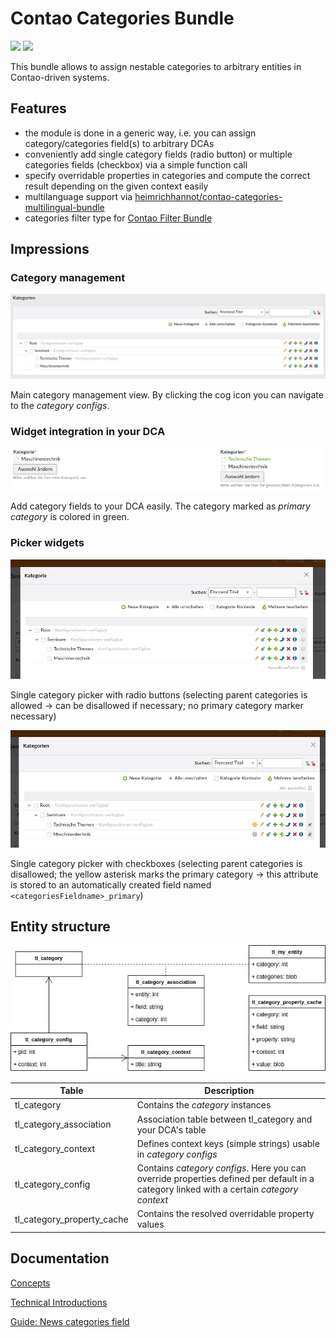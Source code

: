 # Contao Categories Bundle

[![](https://img.shields.io/packagist/v/heimrichhannot/contao-categories-bundle.svg)](https://packagist.org/packages/heimrichhannot/contao-categories-bundle)
[![](https://img.shields.io/packagist/dt/heimrichhannot/contao-categories-bundle.svg)](https://packagist.org/packages/heimrichhannot/contao-categories-bundle)

This bundle allows to assign nestable categories to arbitrary entities in Contao-driven systems.

## Features

- the module is done in a generic way, i.e. you can assign category/categories field(s) to arbitrary DCAs
- conveniently add single category fields (radio button) or multiple categories fields (checkbox) via a simple function call
- specify overridable properties in categories and compute the correct result depending on the given context easily
- multilanguage support via [heimrichhannot/contao-categories-multilingual-bundle](https://github.com/heimrichhannot/contao-categories-multilingual-bundle)
- categories filter type for [Contao Filter Bundle](https://github.com/heimrichhannot/contao-filter-bundle)

## Impressions

### Category management

![alt preview](docs/categories.png)

Main category management view. By clicking the cog icon you can navigate to the *category configs*.

### Widget integration in your DCA

![alt preview](docs/fields.png)

Add category fields to your DCA easily. The category marked as *primary category* is colored in green.

### Picker widgets

![alt preview](docs/radio-picker.png)

Single category picker with radio buttons (selecting parent categories is allowed -> can be disallowed if necessary; no primary category marker necessary)

![alt preview](docs/checkbox-picker.png)

Single category picker with checkboxes (selecting parent categories is disallowed; the yellow asterisk marks the primary category -> this attribute is stored to an automatically created field named `<categoriesFieldname>_primary`)

## Entity structure

![alt entities](docs/entities.png)

Table | Description
----- | -----------
tl_category | Contains the *category* instances
tl_category_association | Association table between tl_category and your DCA's table
tl_category_context | Defines context keys (simple strings) usable in *category configs*
tl_category_config | Contains *category configs*. Here you can override properties defined per default in a category linked with a certain *category context*
tl_category_property_cache | Contains the resolved overridable property values

## Documentation

[Concepts](docs/concepts.md)

[Technical Introductions](docs/technical_intructions.md)

[Guide: News categories field](docs/guide_news.md)
